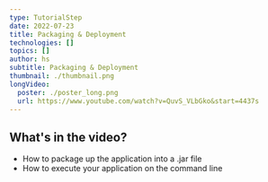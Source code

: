 ```yaml
---
type: TutorialStep
date: 2022-07-23
title: Packaging & Deployment
technologies: []
topics: []
author: hs
subtitle: Packaging & Deployment
thumbnail: ./thumbnail.png
longVideo:
  poster: ./poster_long.png
  url: https://www.youtube.com/watch?v=QuvS_VLbGko&start=4437s
---
```


## What's in the video?

* How to package up the application into a .jar file
* How to execute your application on the command line

